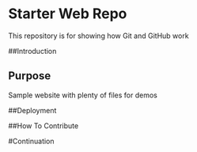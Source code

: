 # Starter Web Repo

This repository is for showing how Git and GitHub work

##Introduction

## Purpose

Sample website with plenty of files for demos

##Deployment

##How To Contribute

#Continuation

